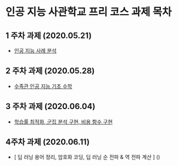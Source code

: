 # 인공 지능 사관학교 프리 코스 과제 목차

## 1 주차 과제 (2020.05.21)

- [ 인공 지능 사례 분석 ](https://github.com/light-chan/test/blob/master/1%EC%A3%BC%EC%B0%A8%20%EA%B3%BC%EC%A0%9C.ipynb)

## 2 주차 과제 (2020.05.28)

- [ 수족관 인공 지능 기초 수학 ](https://nbviewer.jupyter.org/github/light-chan/test/blob/master/2%E1%84%8C%E1%85%AE%E1%84%8E%E1%85%A1%E1%84%80%E1%85%AA%E1%84%8C%E1%85%A6.ipynb)

## 3 주차 과제 (2020.06.04)

- [ 학습률 최적화, 군집 분석 구현, 비용 함수 구현 ](https://github.com/light-chan/test/blob/master/3%EC%A3%BC%EC%B0%A8_%EA%B3%BC%EC%A0%9C.ipynb)

## 4주차 과제 (2020.06.11)

- [ 딥 러닝 용어 정리, 암호화 코딩, 딥 러닝 순 전파 & 역 전파 계산 ] ()
